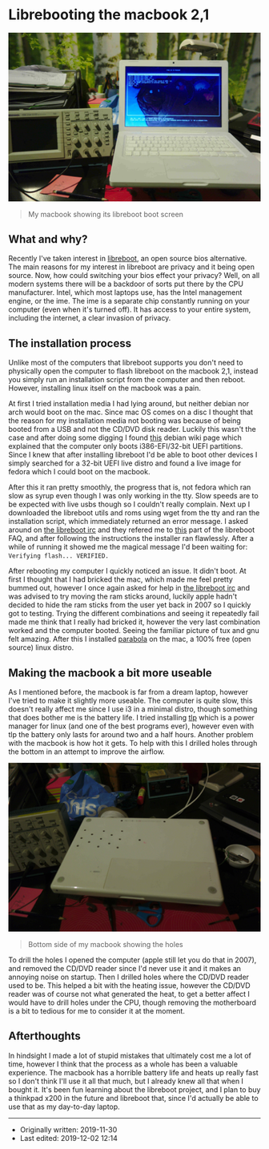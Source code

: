 # Librebooting the macbook 2,1

![libreboot boot screen](/res/clibreboot.jpg)

> My macbook showing its libreboot boot screen

## What and why?

Recently I've taken interest in [libreboot](https://www.libreboot.org), an open source bios alternative. The main reasons for my interest in libreboot are privacy and it being open source. Now, how could switching your bios effect your privacy? Well, on all modern systems there will be a backdoor of sorts put there by the CPU manufacturer. Intel, which most laptops use, has the Intel management engine, or the ime. The ime is a separate chip constantly running on your computer (even when it's turned off). It has access to your entire system, including the internet, a clear invasion of privacy.

## The installation process

Unlike most of the computers that libreboot supports you don't need to physically open the computer to flash libreboot on the macbook 2,1, instead you simply run an installation script from the computer and then reboot. However, installing linux itself on the macbook was a pain.

At first I tried installation media I had lying around, but neither debian nor arch would boot on the mac. Since mac OS comes on a disc I thought that the reason for my installation media not booting was because of being booted from a USB and not the CD/DVD disk reader. Luckily this wasn't the case and after doing some digging I found [this](https://wiki.debian.org/InstallingDebianOn/Apple/MacBook/2-1) debian wiki page which explained that the computer only boots i386-EFI/32-bit UEFI partitions. Since I knew that after installing libreboot I'd be able to boot other devices I simply searched for a 32-bit UEFI live distro and found a live image for fedora which I could boot on the macbook.

After this it ran pretty smoothly, the progress that is, not fedora which ran slow as syrup even though I was only working in the tty. Slow speeds are to be expected with live usbs though so I couldn't really complain. Next up I downloaded the libreboot utils and roms using wget from the tty and ran the installation script, which immediately returned an error message. I asked around on [the libreboot irc](https://webchat.freenode.net/#libreboot) and they refered me to [this](https://libreboot.org/faq.html#flashrom-complains-about-devmem-access) part of the libreboot FAQ, and after following the instructions the installer ran flawlessly. After a while of running it showed me the magical message I'd been waiting for: `Verifying flash... VERIFIED.`

After rebooting my computer I quickly noticed an issue. It didn't boot. At first I thought that I had bricked the mac, which made me feel pretty bummed out, however I once again asked for help in [the libreboot irc](https://webchat.freenode.net/#libreboot) and was advised to try moving the ram sticks around, luckily apple hadn't decided to hide the ram sticks from the user yet back in 2007 so I quickly got to testing. Trying the different combinations and seeing it repeatedly fail made me think that I really had bricked it, however the very last combination worked and the computer booted. Seeing the familiar picture of tux and gnu felt amazing. After this I installed [parabola](https://en.wikipedia.org/wiki/Parabola_GNU/Linux-libre) on the mac, a 100% free (open source) linux distro.

## Making the macbook a bit more useable

As I mentioned before, the macbook is far from a dream laptop, however I've tried to make it slightly more useable. The computer is quite slow, this doesn't really affect me since I use i3 in a minimal distro, though something that does bother me is the battery life. I tried installing [tlp](https://wiki.archlinux.org/index.php/TLP) which is a power manager for linux (and one of the best programs ever), however even with tlp the battery only lasts for around two and a half hours. Another problem with the macbook is how hot it gets. To help with this I drilled holes through the bottom in an attempt to improve the airflow.

![macbook 2,1-with-holes](/res/clibreboot-holes.jpg)

> Bottom side of my macbook showing the holes

To drill the holes I opened the computer (apple still let you do that in 2007), and removed the CD/DVD reader since I'd never use it and it makes an annoying noise on startup. Then I drilled holes where the CD/DVD reader used to be. This helped a bit with the heating issue, however the CD/DVD reader was of course not what generated the heat, to get a better affect I would have to drill holes under the CPU, though removing the motherboard is a bit to tedious for me to consider it at the moment.

## Afterthoughts

In hindsight I made a lot of stupid mistakes that ultimately cost me a lot of time, however I think that the process as a whole has been a valuable experience. The macbook has a horrible battery life and heats up really fast so I don't think I'll use it all that much, but I already knew all that when I bought it. It's been fun learning about the libreboot project, and I plan to buy a thinkpad x200 in the future and libreboot that, since I'd actually be able to use that as my day-to-day laptop.

- - -

* Originally written: 2019-11-30
* Last edited: 2019-12-02 12:14
